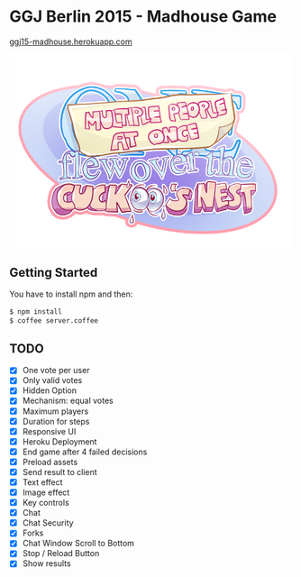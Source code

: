 # GGJ Berlin 2015 - Madhouse Game

[ggj15-madhouse.herokuapp.com](http://ggj15-madhouse.herokuapp.com/)

![logo](https://raw.githubusercontent.com/jalyna/ggj15-madhouse/master/game_data/images/logo.png)

## Getting Started

You have to install npm and then:

```
$ npm install
$ coffee server.coffee
```

## TODO

- [x] One vote per user
- [x] Only valid votes
- [x] Hidden Option
- [x] Mechanism: equal votes
- [x] Maximum players
- [x] Duration for steps
- [x] Responsive UI
- [x] Heroku Deployment
- [x] End game after 4 failed decisions
- [x] Preload assets
- [x] Send result to client
- [x] Text effect
- [x] Image effect
- [x] Key controls
- [x] Chat
- [x] Chat Security
- [x] Forks
- [x] Chat Window Scroll to Bottom
- [x] Stop / Reload Button
- [x] Show results